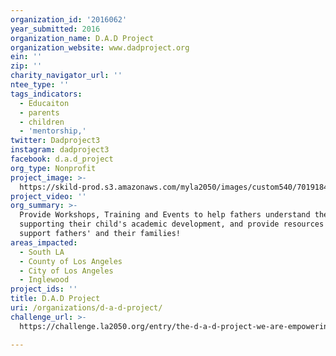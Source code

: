 ```yaml
---
organization_id: '2016062'
year_submitted: 2016
organization_name: D.A.D Project
organization_website: www.dadproject.org
ein: ''
zip: ''
charity_navigator_url: ''
ntee_type: ''
tags_indicators:
  - Educaiton
  - parents
  - children
  - 'mentorship,'
twitter: Dadproject3
instagram: dadproject3
facebook: d.a.d_project
org_type: Nonprofit
project_image: >-
  https://skild-prod.s3.amazonaws.com/myla2050/images/custom540/7019184355741-team90.jpg
project_video: ''
org_summary: >-
  Provide Workshops, Training and Events to help fathers understand the value of
  supporting their child's academic development, and provide resources that
  support fathers' and their families!
areas_impacted:
  - South LA
  - County of Los Angeles
  - City of Los Angeles
  - Inglewood
project_ids: ''
title: D.A.D Project
uri: /organizations/d-a-d-project/
challenge_url: >-
  https://challenge.la2050.org/entry/the-d-a-d-project-we-are-empowering-communities-one-d-a-d-at-a-time!

---
```

